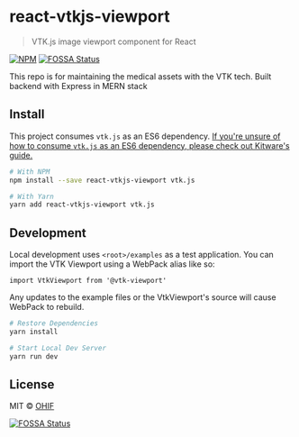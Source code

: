 # react-vtkjs-viewport

> VTK.js image viewport component for React 

[![NPM](https://img.shields.io/npm/v/react-vtkjs-viewport.svg)](https://www.npmjs.com/package/react-vtkjs-viewport)
[![FOSSA Status](https://app.fossa.io/api/projects/git%2Bgithub.com%2FOHIF%2Freact-vtkjs-viewport.svg?type=shield)](https://app.fossa.io/projects/git%2Bgithub.com%2FOHIF%2Freact-vtkjs-viewport?ref=badge_shield)

This repo is for maintaining the medical assets with the VTK tech. Built backend with Express in MERN stack

## Install

This project consumes `vtk.js` as an ES6 dependency. [If you're unsure of how to consume `vtk.js` as an ES6 dependency, please check out Kitware's guide.](https://kitware.github.io/vtk-js/docs/intro_vtk_as_es6_dependency.html#Webpack-config)

```bash
# With NPM
npm install --save react-vtkjs-viewport vtk.js

# With Yarn
yarn add react-vtkjs-viewport vtk.js
```

## Development

Local development uses `<root>/examples` as a test application. You can import
the VTK Viewport using a WebPack alias like so:

`import VtkViewport from '@vtk-viewport'`

Any updates to the example files or the VtkViewport's source will cause WebPack
to rebuild.

```bash
# Restore Dependencies
yarn install

# Start Local Dev Server
yarn run dev
```

## License

MIT © [OHIF](https://github.com/OHIF)

<!--
    Links
-->


[![FOSSA Status](https://app.fossa.io/api/projects/git%2Bgithub.com%2FOHIF%2Freact-vtkjs-viewport.svg?type=large)](https://app.fossa.io/projects/git%2Bgithub.com%2FOHIF%2Freact-vtkjs-viewport?ref=badge_large)
